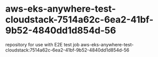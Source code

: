 # aws-eks-anywhere-test-cloudstack-7514a62c-6ea2-41bf-9b52-4840dd1d854d-56
repository for use with E2E test job aws-eks-anywhere-test-cloudstack:7514a62c-6ea2-41bf-9b52-4840dd1d854d-56
